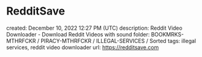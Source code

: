 # RedditSave

created: December 10, 2022 12:27 PM (UTC)
description: Reddit Video Downloader - Download Reddit Videos with sound
folder: BOOKMRKS-MTHRFCKR / PIRACY-MTHRFCKR / ILLEGAL-SERVICES / Sorted
tags: illegal services, reddit video downloader
url: https://redditsave.com